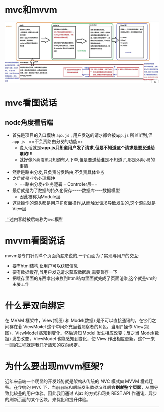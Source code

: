 # mvc和mvvm

![](assets\mvc&&mvvm.jpg)



# mvc看图说话

## node角度看后端

- 首先是项目的入口模块  `app.js` , 用户发送的请求都会被`app.js` 所监听到,但`app.js ` ==不负责路由分发的功能==
  - 说人话就是:**app.js只知道用户发了请求,但是不知道这个请求是要发送给谁的!!!**
  - 就好像`外卖` `店家`只知道有人下单,但是要送给谁是不知道了,那是`外卖小哥`的事情
- 然后是路由分发,只负责分发路由,不负责具体业务
- 之后就是业务处理模块
  - ==路由分发+业务逻辑 = Controller层==
- 最后就是为了数据的持久化保存-----数据库----数据模型
  - 因此被称为Module层
- 这些操作的源头都是用户在页面操作,从而触发请求导致发生的,这个源头就是View层



上述内容就被后端称为`mvc`模型



# mvvm看图说话

mvvm是专门针对单个页面角度来说的,一个页面为了实现与用户的交互:

- 要有html结构,让用户可以获取信息
- 要有数据缓存,当用户发送请求获取数据后,需要暂存一下
- 把缓存里面的东西拿出来放到html结构里面就完成了页面渲染,这个就是vm的主要工作



# 什么是双向绑定

在 MVVM 框架中，View(视图) 和 Model(数据) 是不可以直接通讯的，在它们之间存在着 ViewModel 这个中间介充当着观察者的角色。当用户操作 View(视图)，ViewModel 感知到变化，然后通知 Model 发生相应改变；反之当 Model(数据) 发生改变，ViewModel 也能感知到变化，使 View 作出相应更新。这个一来一回的过程就是我们所熟知的双向绑定。



# 为什么要出现mvvm框架?

近年来前端一个明显的开发趋势就是架构从传统的 MVC 模式向 MVVM 模式迁移。在传统的 MVC 下，当前前端和后端发生数据交互后会**刷新整个页面**，从而导致比较差的用户体验。因此我们通过 Ajax 的方式和网关 REST API 作通讯，异步的刷新页面的某个区块，来优化和提升体验。



---





